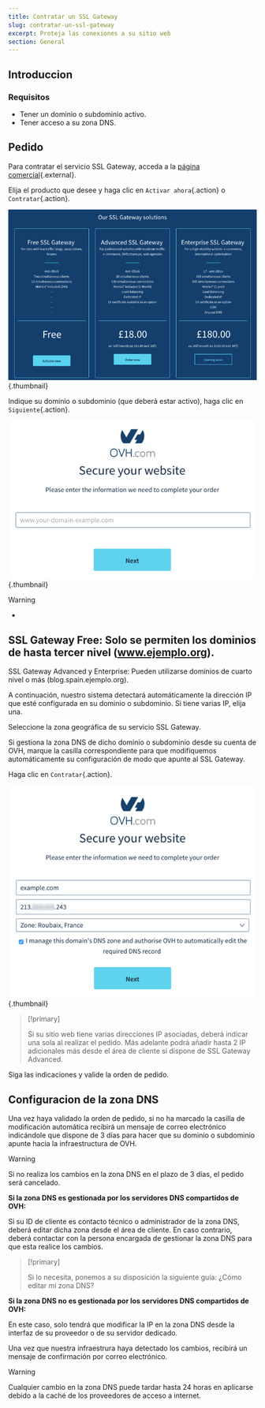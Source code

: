```yaml
---
title: Contratar un SSL Gateway
slug: contratar-un-ssl-gateway
excerpt: Proteja las conexiones a su sitio web
section: General
---
```



## Introduccion

### Requisitos
- Tener un dominio o subdominio activo.
- Tener acceso a su zona DNS.


## Pedido
Para contratar el servicio SSL Gateway, acceda a la [página comercial](https://www.ovh.es/ssl-gateway){.external}.

Elija el producto que desee y haga clic en `Activar ahora`{.action} o `Contratar`{.action}.


![pagina comercial](images/1-en.png){.thumbnail}

Indique su dominio o subdominio (que deberá estar activo), haga clic en `Siguiente`{.action}.


![eleccion dominio ssl gateway free](images/2-en.png){.thumbnail}



> [!warning]
>
> - 
> SSL Gateway Free: Solo se permiten los dominios de hasta tercer nivel (www.ejemplo.org).
> - 
> SSL Gateway Advanced y Enterprise: Pueden utilizarse dominios de cuarto nivel o más (blog.spain.ejemplo.org).
> 
> 

A continuación, nuestro sistema detectará automáticamente la dirección IP que esté configurada en su dominio o subdominio. Si tiene varias IP, elija una.

Seleccione la zona geográfica de su servicio SSL Gateway.

Si gestiona la zona DNS de dicho dominio o subdominio desde su cuenta de OVH, marque la casilla correspondiente para que modifiquemos automáticamente su configuración de modo que apunte al SSL Gateway.

Haga clic en `Contratar`{.action}.


![pedido ssl gateway free](images/3-en.png){.thumbnail}



> [!primary]
>
> Si su sitio web tiene varias direcciones IP asociadas, deberá indicar una sola al realizar el pedido. Más adelante podrá añadir hasta 2 IP adicionales más desde el área de cliente si dispone de SSL Gateway Advanced.
> 

Siga las indicaciones y valide la orden de pedido.


## Configuracion de la zona DNS
Una vez haya validado la orden de pedido, si no ha marcado la casilla de modificación automática recibirá un mensaje de correo electrónico indicándole que dispone de 3 días para hacer que su dominio o subdominio apunte hacia la infraestructura de OVH.



> [!warning]
>
> Si no realiza los cambios en la zona DNS en el plazo de 3 días, el pedido será cancelado.
> 

**Si la zona DNS es gestionada por los servidores DNS compartidos de OVH:**

Si su ID de cliente es contacto técnico o administrador de la zona DNS, deberá editar dicha zona desde el área de cliente. En caso contrario, deberá contactar con la persona encargada de gestionar la zona DNS para que esta realice los cambios.



> [!primary]
>
> Si lo necesita, ponemos a su disposición la siguiente guía:
> ¿Cómo editar mi zona DNS?
> 

**Si la zona DNS no es gestionada por los servidores DNS compartidos de OVH:**

En este caso, solo tendrá que modificar la IP en la zona DNS desde la interfaz de su proveedor o de su servidor dedicado.

Una vez que nuestra infraestrura haya detectado los cambios, recibirá un mensaje de confirmación por correo electrónico.



> [!warning]
>
> Cualquier cambio en la zona DNS puede tardar hasta 24 horas en aplicarse debido a la caché de los proveedores de acceso a internet.
> 